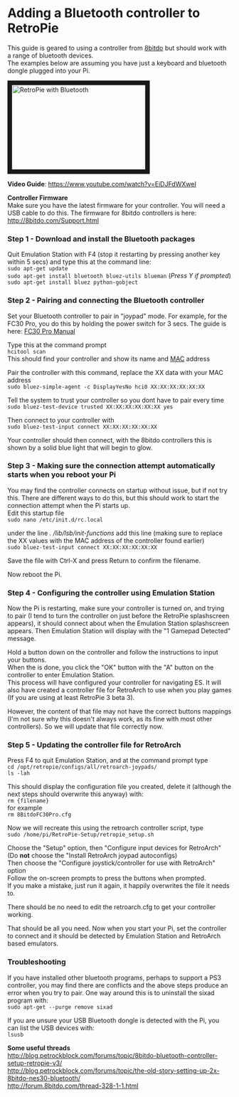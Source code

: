 # Adding a Bluetooth controller to RetroPie  
This guide is geared to using a controller from [8bitdo](http://www.8bitdo.com) but should work with a range of bluetooth devices.  
The examples below are assuming you have just a keyboard and bluetooth dongle plugged into your Pi.  


<a href="https://www.youtube.com/watch?v=EiDJFdWXweI
" target="_blank"><img src="https://i.ytimg.com/vi_webp/EiDJFdWXweI/mqdefault.webp" 
alt="RetroPie with Bluetooth" width="300" height="190" border="10" /></a>  
  
**Video Guide**: https://www.youtube.com/watch?v=EiDJFdWXweI  

**Controller Firmware**  
Make sure you have the latest firmware for your controller. You will need a USB cable to do this. The firmware for 8bitdo controllers is here: http://8bitdo.com/Support.html

### Step 1 - Download and install the Bluetooth packages  
Quit Emulation Station with F4 (stop it restarting by pressing another key within 5 secs) and type this at the command line:  
`sudo apt-get update`  
`sudo apt-get install bluetooth bluez-utils blueman` (_Press Y if prompted_)  
`sudo apt-get install bluez python-gobject`  

### Step 2 - Pairing and connecting the Bluetooth controller  
Set your Bluetooth controller to pair in "joypad" mode. For example, for the FC30 Pro, you do this by holding the power switch for 3 secs. The guide is here: [FC30 Pro Manual](http://download.8bitdo.com/Manual/FC30_Pro_Manual_ENG_v1.0.pdf)  
  
Type this at the command prompt  
`hcitool scan`  
This should find your controller and show its name and [MAC](https://en.wikipedia.org/wiki/MAC_address) address  
  
Pair the controller with this command, replace the XX data with your MAC address  
`sudo bluez-simple-agent -c DisplayYesNo hci0 XX:XX:XX:XX:XX:XX`  
  
Tell the system to trust your controller so you dont have to pair every time  
`sudo bluez-test-device trusted XX:XX:XX:XX:XX:XX yes`  
  
Then connect to your controller with  
`sudo bluez-test-input connect XX:XX:XX:XX:XX:XX`  
  
Your controller should then connect, with the 8bitdo controllers this is shown by a solid blue light that will begin to glow.  
  
### Step 3 - Making sure the connection attempt automatically starts when you reboot your Pi  
You may find the controller connects on startup without issue, but if not try this. There are different ways to do this, but this should work to start the connection attempt when the Pi starts up.  
Edit this startup file  
`sudo nano /etc/init.d/rc.local`  
  
under the line _. /lib/lsb/init-functions_ add this line (making sure to replace the XX values with the MAC address of the controller found earlier)  
`sudo bluez-test-input connect XX:XX:XX:XX:XX:XX`  
  
Save the file with Ctrl-X and press Return to confirm the filename.  

Now reboot the Pi.  

### Step 4 - Configuring the controller using Emulation Station  
Now the Pi is restarting, make sure your controller is turned on, and trying to pair (I tend to turn the controller on just before the RetroPie splashscreen appears), it should connect about when the Emulation Station splashscreen appears. Then Emulation Station will display with the "1 Gamepad Detected" message.  

Hold a button down on the controller and follow the instructions to input your buttons.  
When the is done, you click the "OK" button with the "A" button on the controller to enter Emulation Station.  
This process will have configured your controller for navigating ES. It will also have created a controller file for RetroArch to use when you play games (If you are using at least RetroPie 3 beta 3).  
  
However, the content of that file may not have the correct buttons mappings (I'm not sure why this doesn't always work, as its fine with most other controllers). So we will update that file correctly now.  
  
### Step 5 - Updating the controller file for RetroArch  
Press F4 to quit Emulation Station, and at the command prompt type  
`cd /opt/retropie/configs/all/retroarch-joypads/`  
`ls -lah`  
    
This should display the configuration file you created, delete it (although the next steps should overwrite this anyway) with:  
`rm {filename} `  
for example  
`rm 8BitdoFC30Pro.cfg`  
  
Now we will recreate this using the retroarch controller script, type  
`sudo /home/pi/RetroPie-Setup/retropie_setup.sh`  
  
Choose the "Setup" option, then "Configure input devices for RetroArch" (Do **not** choose the "Install RetroArch joypad autoconfigs)  
Then choose the "Configure joystick/controller for use with RetroArch" option  
Follow the on-screen prompts to press the buttons when prompted.  
If you make a mistake, just run it again, it happily overwrites the file it needs to.  

There should be no need to edit the retroarch.cfg to get your controller working.  
  
That should be all you need. Now when you start your Pi, set the controller to connect and it should be detected by Emulation Station and RetroArch based emulators.  
  
### Troubleshooting  
If you have installed other bluetooth programs, perhaps to support a PS3 controller, you may find there are conflicts and the above steps produce an error when you try to pair. One way around this is to uninstall the sixad program with:  
`sudo apt-get --purge remove sixad`
  
If you are unsure your USB Bluetooth dongle is detected with the Pi, you can list the USB devices with:  
`lsusb`

**Some useful threads**  
http://blog.petrockblock.com/forums/topic/8bitdo-bluetooth-controller-setup-retropie-v3/  
http://blog.petrockblock.com/forums/topic/the-old-story-setting-up-2x-8bitdo-nes30-bluetooth/  
http://forum.8bitdo.com/thread-328-1-1.html